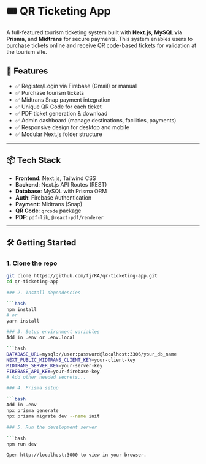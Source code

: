 # 🎟️ QR Ticketing App

A full-featured tourism ticketing system built with **Next.js**, **MySQL via Prisma**, and **Midtrans** for secure payments. This system enables users to purchase tickets online and receive QR code-based tickets for validation at the tourism site.

## 🚀 Features

- ✅ Register/Login via Firebase (Gmail) or manual
- ✅ Purchase tourism tickets
- ✅ Midtrans Snap payment integration
- ✅ Unique QR Code for each ticket
- ✅ PDF ticket generation & download
- ✅ Admin dashboard (manage destinations, facilities, payments)
- ✅ Responsive design for desktop and mobile
- ✅ Modular Next.js folder structure

---

## 📦 Tech Stack

- **Frontend**: Next.js, Tailwind CSS
- **Backend**: Next.js API Routes (REST)
- **Database**: MySQL with Prisma ORM
- **Auth**: Firebase Authentication
- **Payment**: Midtrans (Snap)
- **QR Code**: `qrcode` package
- **PDF**: `pdf-lib`, `@react-pdf/renderer`

---

## 🛠️ Getting Started

### 1. Clone the repo

```bash
git clone https://github.com/fjrRA/qr-ticketing-app.git
cd qr-ticketing-app

### 2. Install dependencies

```bash
npm install
# or
yarn install

### 3. Setup environment variables
Add in .env or .env.local

```bash
DATABASE_URL=mysql://user:password@localhost:3306/your_db_name
NEXT_PUBLIC_MIDTRANS_CLIENT_KEY=your-client-key
MIDTRANS_SERVER_KEY=your-server-key
FIREBASE_API_KEY=your-firebase-key
# Add other needed secrets...

### 4. Prisma setup

```bash
Add in .env
npx prisma generate
npx prisma migrate dev --name init

### 5. Run the development server

```bash
npm run dev

Open http://localhost:3000 to view in your browser.
